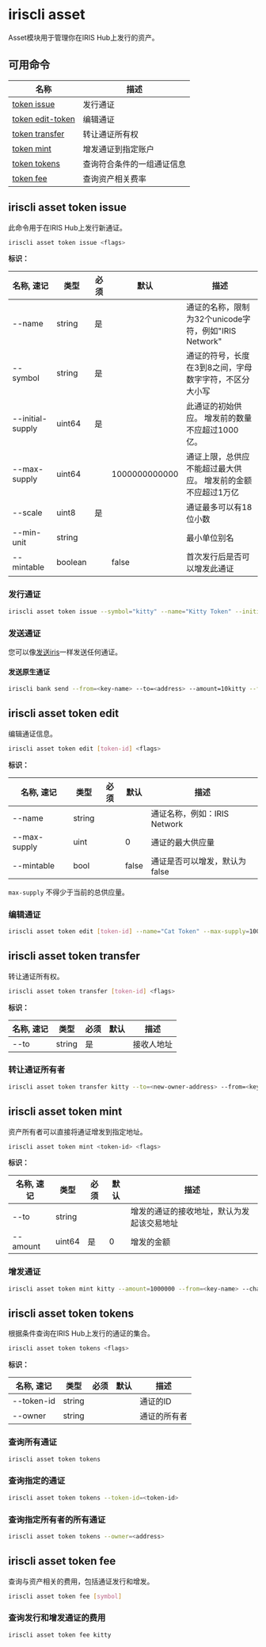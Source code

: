 # iriscli asset

Asset模块用于管理你在IRIS Hub上发行的资产。

## 可用命令

| 名称                                            | 描述                       |
| ----------------------------------------------- | -------------------------- |
| [token issue](#iriscli-asset-token-issue)       | 发行通证                   |
| [token edit-token](#iriscli-asset-token-edit)   | 编辑通证                   |
| [token transfer](#iriscli-asset-token-transfer) | 转让通证所有权             |
| [token mint](#iriscli-asset-token-mint)         | 增发通证到指定账户         |
| [token tokens](#iriscli-asset-token-tokens)     | 查询符合条件的一组通证信息 |
| [token fee](#iriscli-asset-token-fee)           | 查询资产相关费率           |

## iriscli asset token issue

此命令用于在IRIS Hub上发行新通证。

```bash
iriscli asset token issue <flags>
```

**标识：**

| 名称, 速记       | 类型    | 必须 | 默认          | 描述                                                         |
| ---------------- | ------- | ---- | ------------- | ------------------------------------------------------------ |
| --name           | string  | 是   |               | 通证的名称，限制为32个unicode字符，例如"IRIS Network"        |
| --symbol         | string  | 是   |               | 通证的符号，长度在3到8之间，字母数字字符，不区分大小写       |
| --initial-supply | uint64  | 是   |               | 此通证的初始供应。 增发前的数量不应超过1000亿。              |
| --max-supply     | uint64  |      | 1000000000000 | 通证上限，总供应不能超过最大供应。 增发前的金额不应超过1万亿 |
| --scale          | uint8   | 是   |               | 通证最多可以有18位小数                                       |
| --min-unit       | string  |      |               | 最小单位别名                                                 |
| --mintable       | boolean |      | false         | 首次发行后是否可以增发此通证                                 |

### 发行通证

```bash
iriscli asset token issue --symbol="kitty" --name="Kitty Token" --initial-supply=100000000000 --max-supply=1000000000000 --scale=0 --mintable=true --fee=1iris --from=<key-name> --commit
```

### 发送通证

您可以像[发送iris](./bank.md#iriscli-bank-send)一样发送任何通证。

#### 发送原生通证

```bash
iriscli bank send --from=<key-name> --to=<address> --amount=10kitty --fee=0.3iris --chain-id=irishub
```

## iriscli asset token edit

编辑通证信息。

```bash
iriscli asset token edit [token-id] <flags>
```

**标识：**

| 名称, 速记   | 类型   | 必须 | 默认  | 描述                          |
| ------------ | ------ | ---- | ----- | ----------------------------- |
| --name       | string |      |       | 通证名称，例如：IRIS Network  |
| --max-supply | uint   |      | 0     | 通证的最大供应量              |
| --mintable   | bool   |      | false | 通证是否可以增发，默认为false |

`max-supply` 不得少于当前的总供应量。

### 编辑通证

```bash
iriscli asset token edit [token-id] --name="Cat Token" --max-supply=100000000000 --mintable=true --from=<key-name> --chain-id=irishub --fee=0.3iris --commit
```

## iriscli asset token transfer

转让通证所有权。

```bash
iriscli asset token transfer [token-id] <flags>
```

**标识：**

| 名称, 速记 | 类型   | 必须 | 默认 | 描述       |
| ---------- | ------ | ---- | ---- | ---------- |
| --to       | string | 是   |      | 接收人地址 |

### 转让通证所有者

```bash
iriscli asset token transfer kitty --to=<new-owner-address> --from=<key-name> --chain-id=irishub --fee=0.3iris --commit
```

## iriscli asset token mint

资产所有者可以直接将通证增发到指定地址。

```bash
iriscli asset token mint <token-id> <flags>
```

**标识：**

| 名称, 速记 | 类型   | 必须 | 默认 | 描述                                       |
| ---------- | ------ | ---- | ---- | ------------------------------------------ |
| --to       | string |      |      | 增发的通证的接收地址，默认为发起该交易地址 |
| --amount   | uint64 | 是   | 0    | 增发的金额                                 |

### 增发通证

```bash
iriscli asset token mint kitty --amount=1000000 --from=<key-name> --chain-id=irishub --fee=0.3iris
```

## iriscli asset token tokens

根据条件查询在IRIS Hub上发行的通证的集合。

```bash
iriscli asset token tokens <flags>
```

**标识：**

| 名称, 速记 | 类型   | 必须 | 默认 | 描述         |
| ---------- | ------ | ---- | ---- | ------------ |
| --token-id | string |      |      | 通证的ID     |
| --owner    | string |      |      | 通证的所有者 |

### 查询所有通证

```bash
iriscli asset token tokens
```

### 查询指定的通证

```bash
iriscli asset token tokens --token-id=<token-id>
```

### 查询指定所有者的所有通证

```bash
iriscli asset token tokens --owner=<address>
```

## iriscli asset token fee

查询与资产相关的费用，包括通证发行和增发。

```bash
iriscli asset token fee [symbol]
```

### 查询发行和增发通证的费用

```bash
iriscli asset token fee kitty
```

